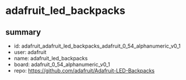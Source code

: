 # adafruit_led_backpacks
 
## summary 
* id: adafruit_adafruit_led_backpacks_adafruit_0_54_alphanumeric_v0_1
* user: adafruit
* name: adafruit_led_backpacks
* board: adafruit_0_54_alphanumeric_v0_1
* repo: https://github.com/adafruit/Adafruit-LED-Backpacks








